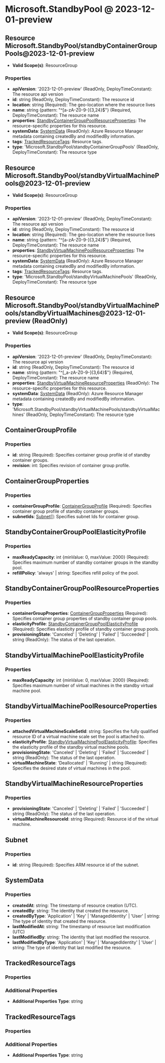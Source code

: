 # Microsoft.StandbyPool @ 2023-12-01-preview

## Resource Microsoft.StandbyPool/standbyContainerGroupPools@2023-12-01-preview
* **Valid Scope(s)**: ResourceGroup
### Properties
* **apiVersion**: '2023-12-01-preview' (ReadOnly, DeployTimeConstant): The resource api version
* **id**: string (ReadOnly, DeployTimeConstant): The resource id
* **location**: string (Required): The geo-location where the resource lives
* **name**: string {pattern: "^[a-zA-Z0-9-]{3,24}$"} (Required, DeployTimeConstant): The resource name
* **properties**: [StandbyContainerGroupPoolResourceProperties](#standbycontainergrouppoolresourceproperties): The resource-specific properties for this resource.
* **systemData**: [SystemData](#systemdata) (ReadOnly): Azure Resource Manager metadata containing createdBy and modifiedBy information.
* **tags**: [TrackedResourceTags](#trackedresourcetags): Resource tags.
* **type**: 'Microsoft.StandbyPool/standbyContainerGroupPools' (ReadOnly, DeployTimeConstant): The resource type

## Resource Microsoft.StandbyPool/standbyVirtualMachinePools@2023-12-01-preview
* **Valid Scope(s)**: ResourceGroup
### Properties
* **apiVersion**: '2023-12-01-preview' (ReadOnly, DeployTimeConstant): The resource api version
* **id**: string (ReadOnly, DeployTimeConstant): The resource id
* **location**: string (Required): The geo-location where the resource lives
* **name**: string {pattern: "^[a-zA-Z0-9-]{3,24}$"} (Required, DeployTimeConstant): The resource name
* **properties**: [StandbyVirtualMachinePoolResourceProperties](#standbyvirtualmachinepoolresourceproperties): The resource-specific properties for this resource.
* **systemData**: [SystemData](#systemdata) (ReadOnly): Azure Resource Manager metadata containing createdBy and modifiedBy information.
* **tags**: [TrackedResourceTags](#trackedresourcetags): Resource tags.
* **type**: 'Microsoft.StandbyPool/standbyVirtualMachinePools' (ReadOnly, DeployTimeConstant): The resource type

## Resource Microsoft.StandbyPool/standbyVirtualMachinePools/standbyVirtualMachines@2023-12-01-preview (ReadOnly)
* **Valid Scope(s)**: ResourceGroup
### Properties
* **apiVersion**: '2023-12-01-preview' (ReadOnly, DeployTimeConstant): The resource api version
* **id**: string (ReadOnly, DeployTimeConstant): The resource id
* **name**: string {pattern: "^[_a-zA-Z0-9-]{3,64}$"} (Required, DeployTimeConstant): The resource name
* **properties**: [StandbyVirtualMachineResourceProperties](#standbyvirtualmachineresourceproperties) (ReadOnly): The resource-specific properties for this resource.
* **systemData**: [SystemData](#systemdata) (ReadOnly): Azure Resource Manager metadata containing createdBy and modifiedBy information.
* **type**: 'Microsoft.StandbyPool/standbyVirtualMachinePools/standbyVirtualMachines' (ReadOnly, DeployTimeConstant): The resource type

## ContainerGroupProfile
### Properties
* **id**: string (Required): Specifies container group profile id of standby container groups.
* **revision**: int: Specifies revision of container group profile.

## ContainerGroupProperties
### Properties
* **containerGroupProfile**: [ContainerGroupProfile](#containergroupprofile) (Required): Specifies container group profile of standby container groups.
* **subnetIds**: [Subnet](#subnet)[]: Specifies subnet Ids for container group.

## StandbyContainerGroupPoolElasticityProfile
### Properties
* **maxReadyCapacity**: int {minValue: 0, maxValue: 2000} (Required): Specifies maximum number of standby container groups in the standby pool.
* **refillPolicy**: 'always' | string: Specifies refill policy of the pool.

## StandbyContainerGroupPoolResourceProperties
### Properties
* **containerGroupProperties**: [ContainerGroupProperties](#containergroupproperties) (Required): Specifies container group properties of standby container group pools.
* **elasticityProfile**: [StandbyContainerGroupPoolElasticityProfile](#standbycontainergrouppoolelasticityprofile) (Required): Specifies elasticity profile of standby container group pools.
* **provisioningState**: 'Canceled' | 'Deleting' | 'Failed' | 'Succeeded' | string (ReadOnly): The status of the last operation.

## StandbyVirtualMachinePoolElasticityProfile
### Properties
* **maxReadyCapacity**: int {minValue: 0, maxValue: 2000} (Required): Specifies maximum number of virtual machines in the standby virtual machine pool.

## StandbyVirtualMachinePoolResourceProperties
### Properties
* **attachedVirtualMachineScaleSetId**: string: Specifies the fully qualified resource ID of a virtual machine scale set the pool is attached to.
* **elasticityProfile**: [StandbyVirtualMachinePoolElasticityProfile](#standbyvirtualmachinepoolelasticityprofile): Specifies the elasticity profile of the standby virtual machine pools.
* **provisioningState**: 'Canceled' | 'Deleting' | 'Failed' | 'Succeeded' | string (ReadOnly): The status of the last operation.
* **virtualMachineState**: 'Deallocated' | 'Running' | string (Required): Specifies the desired state of virtual machines in the pool.

## StandbyVirtualMachineResourceProperties
### Properties
* **provisioningState**: 'Canceled' | 'Deleting' | 'Failed' | 'Succeeded' | string (ReadOnly): The status of the last operation.
* **virtualMachineResourceId**: string (Required): Resource id of the virtual machine.

## Subnet
### Properties
* **id**: string (Required): Specifies ARM resource id of the subnet.

## SystemData
### Properties
* **createdAt**: string: The timestamp of resource creation (UTC).
* **createdBy**: string: The identity that created the resource.
* **createdByType**: 'Application' | 'Key' | 'ManagedIdentity' | 'User' | string: The type of identity that created the resource.
* **lastModifiedAt**: string: The timestamp of resource last modification (UTC)
* **lastModifiedBy**: string: The identity that last modified the resource.
* **lastModifiedByType**: 'Application' | 'Key' | 'ManagedIdentity' | 'User' | string: The type of identity that last modified the resource.

## TrackedResourceTags
### Properties
### Additional Properties
* **Additional Properties Type**: string

## TrackedResourceTags
### Properties
### Additional Properties
* **Additional Properties Type**: string

